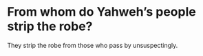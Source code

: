 # From whom do Yahweh’s people strip the robe?

They strip the robe from those who pass by unsuspectingly.
